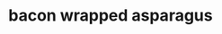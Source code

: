 ---
servings:
notes: cut sauce in half for 2 servings
directions: |-
  1. Preheat oven to 400
  2. Divide asparagus into bundles of 3-4 spears wrap each in a slice of bacon
  3. Melt butter in saucepan
  4. Add remaining ingredients and bring to a boil
  5. Pour mix over bundles and bake until bacon looks done
ingredients: |-
  * asparagus
  * bacon
  * stick of butter
  * 1/2 c. brown sugar
  * 1 tbs soy sauce
  * 1/2tsp garlic salt
  * 1/4 tsp black pepper
rating: 5
ease: intermediate
category: side dish
subcategory: vegetable
href:
totalTime: 30 mins
cookTime: 20 mins
prepTime: 10 mins
title: bacon wrapped asparagus
path: /bacon-wrapped-asparagus
---